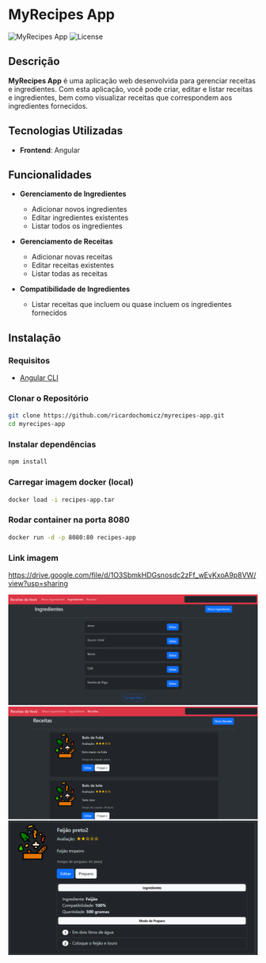 # MyRecipes App

![MyRecipes App](https://img.shields.io/badge/version-1.0.0-blue.svg) ![License](https://img.shields.io/badge/license-MIT-green.svg)

## Descrição

**MyRecipes App** é uma aplicação web desenvolvida para gerenciar receitas e ingredientes. Com esta aplicação, você pode criar, editar e listar receitas e ingredientes, bem como visualizar receitas que correspondem aos ingredientes fornecidos.

## Tecnologias Utilizadas

- **Frontend**: Angular

## Funcionalidades

- **Gerenciamento de Ingredientes**
  - Adicionar novos ingredientes
  - Editar ingredientes existentes
  - Listar todos os ingredientes

- **Gerenciamento de Receitas**
  - Adicionar novas receitas
  - Editar receitas existentes
  - Listar todas as receitas

- **Compatibilidade de Ingredientes**
  - Listar receitas que incluem ou quase incluem os ingredientes fornecidos

## Instalação

### Requisitos

- [Angular CLI](https://angular.io/cli)

### Clonar o Repositório

```bash
git clone https://github.com/ricardochomicz/myrecipes-app.git
cd myrecipes-app
```

### Instalar dependências

```bash
npm install
```

### Carregar imagem docker (local)
```bash
docker load -i recipes-app.tar
```

### Rodar container na porta 8080
```bash
docker run -d -p 8080:80 recipes-app
```

### Link imagem
https://drive.google.com/file/d/1O3SbmkHDGsnosdc2zFf_wEvKxoA9p8VW/view?usp=sharing

![alt text](image.png)
![alt text](image-1.png)
![alt text](image-2.png)